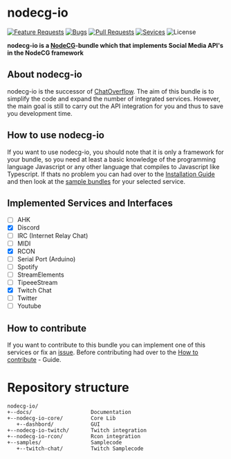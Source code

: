 # nodecg-io

[![Feature Requests](https://img.shields.io/github/issues/codeoverflow-org/nodecg-io/enhancement?label=Feature%20Requests&style=flat-square)](https://github.com/codeoverflow-org/nodecg-io/labels/enhancement)
[![Bugs](https://img.shields.io/github/issues/codeoverflow-org/nodecg-io/bug?label=Bugs&style=flat-square)](https://github.com/codeoverflow-org/nodecg-io/labels/bug)
[![Pull Requests](https://img.shields.io/github/issues-pr/codeoverflow-org/nodecg-io?label=Pull%20Requests&style=flat-square)](https://github.com/codeoverflow-org/nodecg-io/labels/bug)
[![Sevices](https://img.shields.io/static/v1?label=Services%20implemented&message=2&color=blue&style=flat-square)](https://github.com/codeoverflow-org/nodecg-io/labels/bug)
![License](https://img.shields.io/github/license/codeoverflow-org/nodecg-io?label=License&style=flat-square)

**nodecg-io is a [NodeCG](https://github.com/nodecg/nodecg)-bundle which that implements Social Media API's in the NodeCG framework**

## About nodecg-io

nodecg-io is the successor of [ChatOverflow](https://github.com/codeoverflow-org/chatoverflow). The aim of this bundle is to simplify the code and expand the number of integrated services. However, the main goal is still to carry out the API integration for you and thus to save you development time.

## How to use nodecg-io

If you want to use nodecg-io, you should note that it is only a framework for your bundle, so you need at least a basic knowledge of the programming language Javascript or any other language that compiles to Javascript like Typescript. 
If thats no problem you can had over to the [Installation Guide](install.md) and then look at the [sample bundles](https://github.com/codeoverflow-org/nodecg-io/tree/master/samples/) for your selected service.

## Implemented Services and Interfaces

- [ ] AHK
- [x] Discord  
- [ ] IRC (Internet Relay Chat)
- [ ] MIDI
- [x] RCON  
- [ ] Serial Port (Arduino)  
- [ ] Spotify
- [ ] StreamElements  
- [ ] TipeeeStream  
- [x] Twitch Chat  
- [ ] Twitter
- [ ] Youtube

## How to contribute
 If you want to contribute to this bundle you can implement one of this services or fix an [issue](https://github.com/codeoverflow-org/nodecg-io/issues). Before contributing had over to the [How to contribute](contribute.md) - Guide.


# Repository structure

```
nodecg-io/
+--docs/                   Documentation
+--nodecg-io-core/         Core Lib
   +--dashbord/            GUI
+--nodecg-io-twitch/       Twitch integration
+--nodecg-io-rcon/         Rcon integration
+--samples/                Samplecode
   +--twitch-chat/         Twitch Samplecode
```